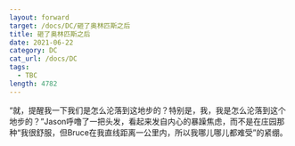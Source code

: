 ```yaml
---
layout: forward
target: /docs/DC/砸了奥林匹斯之后
title: 砸了奥林匹斯之后
date: 2021-06-22
category: DC
cat_url: /docs/DC
tags: 
  - TBC
length: 4782
---
```


“就，提醒我一下我们是怎么沦落到这地步的？特别是，我，我是怎么沦落到这个地步的？”Jason呼噜了一把头发，看起来发自内心的暴躁焦虑，而不是在庄园那种“我很舒服，但Bruce在我直线距离一公里内，所以我哪儿哪儿都难受”的紧绷。
